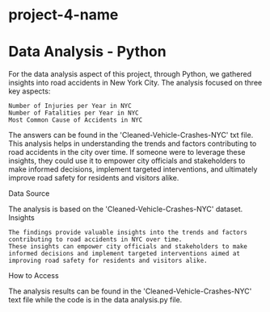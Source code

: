 # project-4-name

# Data Analysis - Python
For the data analysis aspect of this project, through Python, we gathered insights into road accidents in New York City. The analysis focused on three key aspects:

    Number of Injuries per Year in NYC
    Number of Fatalities per Year in NYC
    Most Common Cause of Accidents in NYC

The answers can be found in the 'Cleaned-Vehicle-Crashes-NYC' txt file. This analysis helps in understanding the trends and factors contributing to road accidents in the city over time. If someone were to leverage these insights, they could use it to empower city officials and stakeholders to make informed decisions, implement targeted interventions, and ultimately improve road safety for residents and visitors alike.

Data Source

The analysis is based on the 'Cleaned-Vehicle-Crashes-NYC' dataset.
Insights

    The findings provide valuable insights into the trends and factors contributing to road accidents in NYC over time.
    These insights can empower city officials and stakeholders to make informed decisions and implement targeted interventions aimed at improving road safety for residents and visitors alike.

How to Access

The analysis results can be found in the 'Cleaned-Vehicle-Crashes-NYC' text file while the code is in the data analysis.py file.
